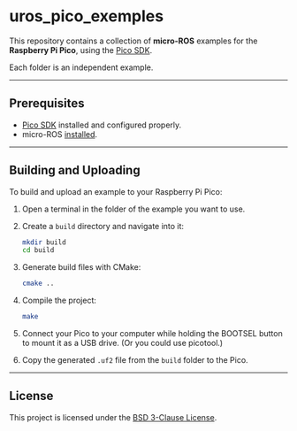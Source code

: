 # uros_pico_exemples

This repository contains a collection of **micro-ROS** examples for the **Raspberry Pi Pico**, using the [Pico SDK](https://github.com/raspberrypi/pico-sdk).

Each folder is an independent example.

---

## Prerequisites

- [Pico SDK](https://github.com/raspberrypi/pico-sdk) installed and configured properly.
- micro-ROS [installed](https://robotcopper.github.io/micro-ROS/).

---

## Building and Uploading

To build and upload an example to your Raspberry Pi Pico:

1. Open a terminal in the folder of the example you want to use.
2. Create a `build` directory and navigate into it:

   ```bash
   mkdir build
   cd build

3. Generate build files with CMake:

   ```bash
   cmake ..
   ```

4. Compile the project:

   ```bash
   make
   ```

5. Connect your Pico to your computer while holding the BOOTSEL button to mount it as a USB drive. (Or you could use picotool.)

6. Copy the generated `.uf2` file from the `build` folder to the Pico.

---

## License

This project is licensed under the [BSD 3-Clause License](LICENSE).

